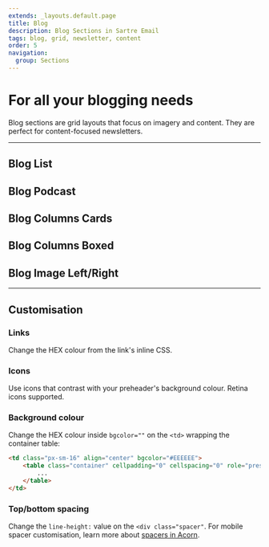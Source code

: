 ```yaml
---
extends: _layouts.default.page
title: Blog
description: Blog Sections in Sartre Email
tags: blog, grid, newsletter, content
order: 5
navigation:
  group: Sections
---
```


# For all your blogging needs

Blog sections are grid layouts that focus on imagery and content. They are perfect for content-focused newsletters.

---

## Blog List

## Blog Podcast

## Blog Columns Cards

## Blog Columns Boxed

## Blog Image Left/Right

---

## Customisation

### Links

Change the HEX colour from the link's inline CSS.

### Icons

Use icons that contrast with your preheader's background colour. Retina icons supported.

### Background colour

Change the HEX colour inside `bgcolor=""` on the `<td>` wrapping the container table:

```html
<td class="px-sm-16" align="center" bgcolor="#EEEEEE">
    <table class="container" cellpadding="0" cellspacing="0" role="presentation" width="600">
        ...
    </table>
</td>
```

### Top/bottom spacing

Change the `line-height:` value on the `<div class="spacer"`. For mobile spacer customisation, learn more about [spacers in Acorn](https://thememountain.github.io/acorn/utilities/spacing.html).

